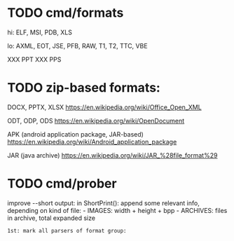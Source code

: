 # TODO cmd/formats


hi:
ELF,
MSI, PDB, XLS

lo:
AXML, EOT, JSE,
PFB, RAW, T1, T2, TTC, VBE


XXX PPT
XXX PPS


# TODO zip-based formats:

DOCX, PPTX, XLSX
    https://en.wikipedia.org/wiki/Office_Open_XML

ODT, ODP, ODS
    https://en.wikipedia.org/wiki/OpenDocument

APK (android application package, JAR-based)
    https://en.wikipedia.org/wiki/Android_application_package

JAR (java archive)
    https://en.wikipedia.org/wiki/JAR_%28file_format%29


# TODO cmd/prober

  improve --short output:
  in ShortPrint():
      append some relevant info, depending on kind of file:
        - IMAGES: width + height + bpp
        - ARCHIVES: files in archive, total expanded size

    1st: mark all parsers of format group:
